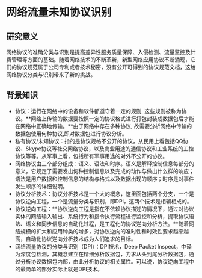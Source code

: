 网络流量未知协议识别
===
研究意义
---
网络协议的准确分类与识别是提高差异性服务质量保障、入侵检测、流量监控及计费管理等方面的基础。随着网络技术的不断革新，新型网络应用协议不断涌现，它们的协议规范属于公司专利或者技术秘密，没有公开可得到的协议规范文档，这给网络协议分类与识别带来了新的挑战。

背景知识
---
  - 协议：运行在网络中的设备和软件都遵守着一定的规则, 这些规则被称为协议。**网络上传输的数据要按照一定的协议格式进行打包封装成数据包后才能在网络中正确地传输。**由于网络中存在多种协议, 故需要分析网络中传输的数据包使用何种协议,即对数据包进行协议分析。  
  - 私有协议/未知协议：指的是协议规格不公开的协议，从民用上看包括QQ协议、Skype协议等社交网络协议，以及商业用途的通信协议和工业系统的工控协议等等。从军事上看，包括所有军事用途的对外不公开的协议。  
  - 网络协议由三个部分组成：语义、语法和时序。语义是解释控制信息每部分的意义，它规定了需要发出何种控制信息以及完成的动作与做出什么样的响应；语法是用户数据和控制信息的结构与格式以及数据出现的顺序；时序是对事件发生顺序的详细说明。  
  - 协议分析技术：协议分析技术是一个大的概念，这里面包括两个分支，一个是协议逆向工程，一个是流量分类与识别，即DPI，这两个技术是相辅相成的。  
  - 协议逆向工程：**协议逆向工程是指在不依赖协议描述的情况下，通过对协议实体的网络输入输出、系统行为和指令执行流程进行监控和分析，提取协议语法、语义和同步信息的自动化过程，是工程化的协议逆向分析方法。**随着网络规模的扩大和应用种类的增多，对协议逆向的准时性和时效性要求越来越高，自动化协议逆向分析技术成为人们追求的目标。  
  - 网络流量协议的分类与识别（DPI）：DPI技术，Deep Packet Inspect，中译为深度包检测，其概念建立在精细分析数据包，力求从头到尾分析数据包，通过分析协议数据包内部，由此分析协议的相关属性。可以说，协议逆向工程中的最简单的部分实际上就是DPI技术。  
    


